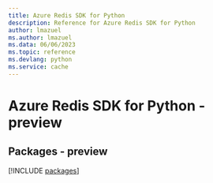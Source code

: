 ```yaml
---
title: Azure Redis SDK for Python
description: Reference for Azure Redis SDK for Python
author: lmazuel
ms.author: lmazuel
ms.data: 06/06/2023
ms.topic: reference
ms.devlang: python
ms.service: cache
---
```

# Azure Redis SDK for Python - preview
## Packages - preview
[!INCLUDE [packages](redis-index.md)]